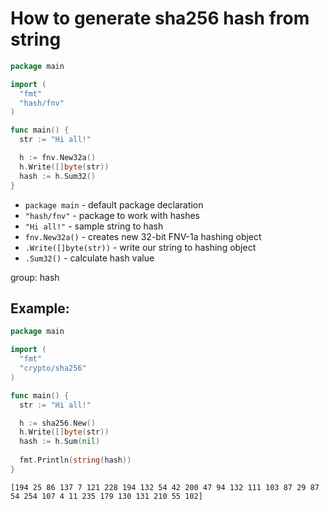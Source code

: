 # How to generate sha256 hash from string

```go
package main

import (
  "fmt"
  "hash/fnv"
)

func main() {
  str := "Hi all!"

  h := fnv.New32a()
  h.Write([]byte(str))
  hash := h.Sum32()
}
```

- `package main` - default package declaration
- `"hash/fnv"` - package to work with hashes
- `"Hi all!"` - sample string to hash
- `fnv.New32a()` - creates new 32-bit FNV-1a hashing object
- `.Write([]byte(str))` - write our string to hashing object
- `.Sum32()` - calculate hash value

group: hash

## Example: 
```go
package main

import (
  "fmt"
  "crypto/sha256"
)

func main() {
  str := "Hi all!"

  h := sha256.New()
  h.Write([]byte(str))
  hash := h.Sum(nil)
  
  fmt.Println(string(hash))
}
```
```
[194 25 86 137 7 121 228 194 132 54 42 200 47 94 132 111 103 87 29 87 54 254 107 4 11 235 179 130 131 210 55 102]

```

